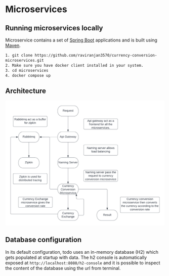 # Microservices

## Running microservices locally
Microservice contains a set of [Spring Boot](https://spring.io/guides/gs/spring-boot) applications and is built using [Maven](https://spring.io/guides/gs/maven/).

```
1. git clone https://github.com/raviranjan3570/currency-conversion-microservices.git
2. Make sure you have docker client installed in your system.
3. cd microservices
4. docker compose up
```
## Architecture
<img width="1042" alt="todo-screenshot" src="https://github.com/raviranjan3570/microservices/blob/main/Microserives%20architecture.png">

## Database configuration

In its default configuration, todo uses an in-memory database (H2) which
gets populated at startup with data. The h2 console is automatically exposed at `http://localhost:8080/h2-console`
and it is possible to inspect the content of the database using the url from terminal.
